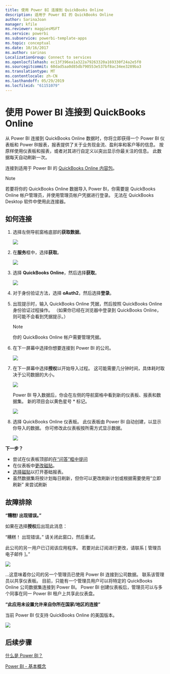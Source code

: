 ```yaml
---
title: 使用 Power BI 连接到 QuickBooks Online
description: 适用于 Power BI 的 QuickBooks Online
author: SarinaJoan
manager: kfile
ms.reviewer: maggiesMSFT
ms.service: powerbi
ms.subservice: powerbi-template-apps
ms.topic: conceptual
ms.date: 10/16/2017
ms.author: sarinas
LocalizationGroup: Connect to services
ms.openlocfilehash: ec13f396ea1a322a79263320a169330f24a2e5f0
ms.sourcegitcommit: 60dad5aa0d85db790553e537bf8ac34ee3289ba3
ms.translationtype: MT
ms.contentlocale: zh-CN
ms.lasthandoff: 05/29/2019
ms.locfileid: "61151079"
---
```

# <a name="connect-to-quickbooks-online-with-power-bi"></a>使用 Power BI 连接到 QuickBooks Online
从 Power BI 连接到 QuickBooks Online 数据时，你将立即获得一个 Power BI 仪表板和 Power BI报表，报表提供了关于业务现金流、盈利率和客户等的信息。 按原样使用仪表板和报表，或者对其进行自定义以突出显示你最关注的信息。 此数据每天自动刷新一次。

连接到适用于 Power BI 的 [QuickBooks Online 内容包](https://dxt.powerbi.com/getdata/services/quickbooks-online)。

>[!NOTE]
>若要将你的 QuickBooks Online 数据导入 Power BI，你需要是 QuickBooks Online 帐户管理员，并使用管理员帐户凭据进行登录。 无法在 QuickBooks Desktop 软件中使用此连接器。 

## <a name="how-to-connect"></a>如何连接
1. 选择左侧导航窗格底部的**获取数据**。
   
   ![](media/service-connect-to-quickbooks-online/pbi_getdata.png) 
2. 在**服务**框中，选择**获取**。
   
   ![](media/service-connect-to-quickbooks-online/pbi_getservices.png) 
3. 选择 **QuickBooks Online**，然后选择**获取**。
   
   ![](media/service-connect-to-quickbooks-online/qbo.png)
4. 对于身份验证方法，选择 **oAuth2**，然后选择**登录**。 
5. 出现提示时，输入 QuickBooks Online 凭据，然后按照 QuickBooks Online 身份验证过程操作。 （如果你已经在浏览器中登录到 QuickBooks Online，则可能不会看到凭据提示。）
   >[!NOTE]
   >你的 QuickBooks Online 帐户需要管理凭据。
6. 在下一屏幕中选择你想要连接到 Power BI 的公司。
   
   ![](media/service-connect-to-quickbooks-online/pbi_qbo_almost.png)
7. 在下一屏幕中选择**授权**以开始导入过程。 这可能需要几分钟时间，具体耗时取决于公司数据的大小。 
   
   ![](media/service-connect-to-quickbooks-online/pbi_qbo_authorizesm.png)
   
   Power BI 导入数据后，你会在左侧的导航窗格中看到新的仪表板、报表和数据集。 新的项目会以黄色星号 \* 标记。
   
   ![](media/service-connect-to-quickbooks-online/pbi_qbo_leftnavnew.png)
8. 选择 QuickBooks Online 仪表板。 此仪表板由 Power BI 自动创建，以显示你导入的数据。 你可修改此仪表板按所需方式显示数据。 
   
   ![](media/service-connect-to-quickbooks-online/pbi_qbo_dash.png)

**下一步？**

* 尝试在仪表板顶部的[在“问答”框中提问](consumer/end-user-q-and-a.md)
* 在仪表板中[更改磁贴](service-dashboard-edit-tile.md)。
* [选择磁贴](consumer/end-user-tiles.md)以打开基础报表。
* 虽然数据集将按计划每日刷新，但你可以更改刷新计划或根据需要使用“立即刷新”  来尝试刷新

## <a name="troubleshooting"></a>故障排除
**“糟糕! 出现错误。”**

如果在选择**授权**后出现此消息：

“糟糕！ 出现错误。” 请关闭此窗口，然后重试。

此公司的另一用户已订阅该应用程序。 若要对此订阅进行更改，请联系 [ 管理员电子邮件 ]。”

![](media/service-connect-to-quickbooks-online/pbi_qbo_oopssm.png)

...这意味着你公司的另一个管理员已使用 Power BI 连接到公司数据。 联系该管理员以共享仪表板。 目前，只能有一个管理员用户可以将特定的 QuickBooks Online 公司数据集连接到 Power BI。 Power BI 创建仪表板后，管理员可以与多个同事在同一 Power BI 租户上共享此仪表盘。

**“此应用未设置允许来自你所在国家/地区的连接”**

当前 Power BI 仅支持 QuickBooks Online 的美国版本。 

![](media/service-connect-to-quickbooks-online/pbi_qbo_countrynotsupported.png)

## <a name="next-steps"></a>后续步骤
[什么是 Power BI？](power-bi-overview.md)

[Power BI - 基本概念](consumer/end-user-basic-concepts.md)

